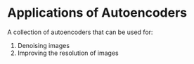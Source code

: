 # Applications of Autoencoders

A collection of autoencoders that can be used for:
1. Denoising images
2. Improving the resolution of images
